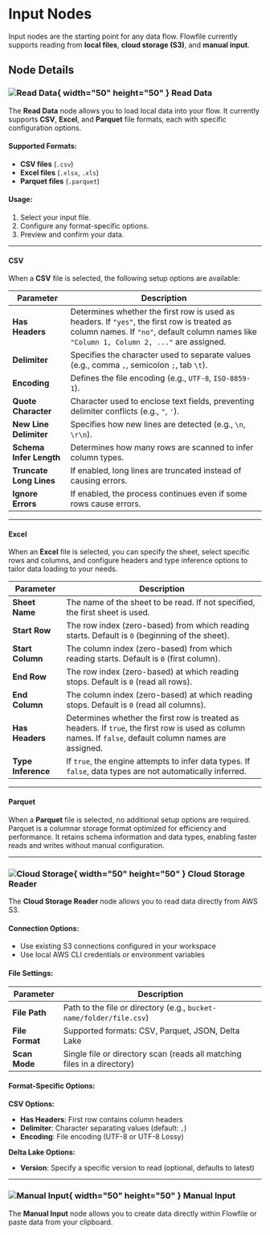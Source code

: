 # Input Nodes

Input nodes are the starting point for any data flow. Flowfile currently supports reading from **local files**, **cloud storage (S3)**, and **manual input**.

## Node Details

### ![Read Data](../assets/images/nodes/input_data.png){ width="50" height="50" } Read Data

The **Read Data** node allows you to load local data into your flow. It currently supports **CSV**, **Excel**, and **Parquet** file formats, each with specific configuration options.

#### **Supported Formats:**

- **CSV files** (`.csv`)
- **Excel files** (`.xlsx`, `.xls`)
- **Parquet files** (`.parquet`)

#### **Usage:**

1. Select your input file.  
2. Configure any format-specific options.  
3. Preview and confirm your data.  

---

#### CSV  
When a **CSV** file is selected, the following setup options are available:  

| Parameter               | Description                                                                                                                                                                          |
|-------------------------|--------------------------------------------------------------------------------------------------------------------------------------------------------------------------------------|
| **Has Headers**         | Determines whether the first row is used as headers. If `"yes"`, the first row is treated as column names. If `"no"`, default column names like `"Column 1, Column 2, ..."` are assigned. |
| **Delimiter**           | Specifies the character used to separate values (e.g., comma `,`, semicolon `;`, tab `\t`).                                                                                          |
| **Encoding**            | Defines the file encoding (e.g., `UTF-8`, `ISO-8859-1`).                                                                                                                             |
| **Quote Character**     | Character used to enclose text fields, preventing delimiter conflicts (e.g., `"`, `'`).                                                                                              |
| **New Line Delimiter**  | Specifies how new lines are detected (e.g., `\n`, `\r\n`).                                                                                                                          |
| **Schema Infer Length** | Determines how many rows are scanned to infer column types.                                                                                                                         |
| **Truncate Long Lines** | If enabled, long lines are truncated instead of causing errors.                                                                                                                     |
| **Ignore Errors**       | If enabled, the process continues even if some rows cause errors.                                                                                                                   |

---

#### Excel  
When an **Excel** file is selected, you can specify the sheet, select specific rows and columns, and configure headers and type inference options to tailor data loading to your needs.

| Parameter          | Description                                                                                                                                              |
|--------------------|----------------------------------------------------------------------------------------------------------------------------------------------------------|
| **Sheet Name**     | The name of the sheet to be read. If not specified, the first sheet is used.                                                                             |
| **Start Row**      | The row index (zero-based) from which reading starts. Default is `0` (beginning of the sheet).                                                           |
| **Start Column**   | The column index (zero-based) from which reading starts. Default is `0` (first column).                                                                  |
| **End Row**        | The row index (zero-based) at which reading stops. Default is `0` (read all rows).                                                                       |
| **End Column**     | The column index (zero-based) at which reading stops. Default is `0` (read all columns).                                                                 |
| **Has Headers**    | Determines whether the first row is treated as headers. If `true`, the first row is used as column names. If `false`, default column names are assigned. |
| **Type Inference** | If `true`, the engine attempts to infer data types. If `false`, data types are not automatically inferred.                                               |

---

#### Parquet  
When a **Parquet** file is selected, no additional setup options are required. Parquet is a columnar storage format optimized for efficiency and performance. It retains schema information and data types, enabling faster reads and writes without manual configuration.

---

### ![Cloud Storage](../assets/images/nodes/cloud_storage.png){ width="50" height="50" } Cloud Storage Reader

The **Cloud Storage Reader** node allows you to read data directly from AWS S3.

#### **Connection Options:**
- Use existing S3 connections configured in your workspace
- Use local AWS CLI credentials or environment variables

#### **File Settings:**

| Parameter          | Description                                                                                              |
|--------------------|----------------------------------------------------------------------------------------------------------|
| **File Path**      | Path to the file or directory (e.g., `bucket-name/folder/file.csv`)                                    |
| **File Format**    | Supported formats: CSV, Parquet, JSON, Delta Lake                                                       |
| **Scan Mode**      | Single file or directory scan (reads all matching files in a directory)                                 |

#### **Format-Specific Options:**

**CSV Options:**
- **Has Headers**: First row contains column headers
- **Delimiter**: Character separating values (default: `,`)
- **Encoding**: File encoding (UTF-8 or UTF-8 Lossy)

**Delta Lake Options:**
- **Version**: Specify a specific version to read (optional, defaults to latest)

---

### ![Manual Input](../assets/images/nodes/manual_input.png){ width="50" height="50" } Manual Input

The **Manual Input** node allows you to create data directly within Flowfile or paste data from your clipboard.